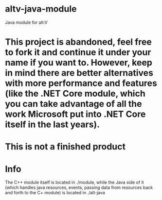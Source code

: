 # altv-java-module
Java module for alt:V

# This project is abandoned, feel free to fork it and continue it under your name if you want to. However, keep in mind there are better alternatives with more performance and features (like the .NET Core module, which you can take advantage of all the work Microsoft put into .NET Core itself in the last years).

# This is not a finished product

# Info

The C++ module itself is located in ./module, while the Java side of it (which handles java resources, events, passing data from resources back and forth to the C+ module) is located in ./alt-java
